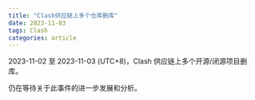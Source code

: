 ```yaml
---
title: "Clash供应链上多个仓库删库"
date: 2023-11-03
tags: Clash
categories: article
---
```


2023-11-02 至 2023-11-03 (UTC+8)，Clash 供应链上多个开源/闭源项目删库。

仍在等待关于此事件的进一步发展和分析。

<div style="display: none;">
    <a href="https://web.archive.org/web/20231103102649/https://github.com/zzzgydi/clash-verge/releases/tag/v1.3.8">clash-verge</a>
    <a href="https://web.archive.org/web/20231103113936/https://github.com/MetaCubeX/ClashMetaForAndroid/releases/tag/v2.9.0">ClashMetaForAndroid</a>
</div>
